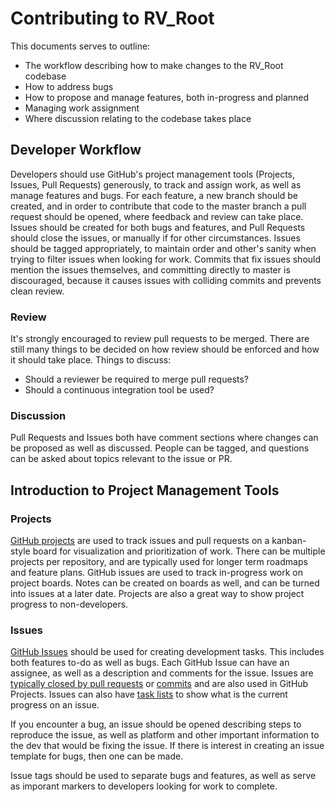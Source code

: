 # Contributing to RV_Root

This documents serves to outline:

 - The workflow describing how to make changes to the RV_Root codebase
 - How to address bugs
 - How to propose and manage features, both in-progress and planned
 - Managing work assignment
 - Where discussion relating to the codebase takes place
 
## Developer Workflow

Developers should use GitHub's project management tools (Projects, Issues, Pull Requests) generously, to track and assign work, as well as manage features and bugs. 
For each feature, a new branch should be created, and in order to contribute that code to the master branch a pull request should be opened, where feedback and review can take place. 
Issues should be created for both bugs and features, and Pull Requests should close the issues, or manually if for other circumstances.
Issues should be tagged appropriately, to maintain order and other's sanity when trying to filter issues when looking for work. 
Commits that fix issues should mention the issues themselves, and committing directly to master is discouraged, because it causes issues with colliding commits and prevents clean review.

### Review

It's strongly encouraged to review pull requests to be merged. There are still many things to be decided on how review should be enforced and how it should take place. Things to discuss:

 - Should a reviewer be required to merge pull requests?
 - Should a continuous integration tool be used?

### Discussion

Pull Requests and Issues both have comment sections where changes can be proposed as well as discussed. People can be tagged, and questions can be asked about topics relevant to the issue or PR.

## Introduction to Project Management Tools
 
### Projects

[GitHub projects](https://help.github.com/articles/about-project-boards/) are used to track issues and pull requests on a kanban-style board for visualization and prioritization of work. 
There can be multiple projects per repository, and are typically used for longer term roadmaps and feature plans. 
GitHub issues are used to track in-progress work on project boards. 
Notes can be created on boards as well, and can be turned into issues at a later date. 
Projects are also a great way to show project progress to non-developers.
 
### Issues

[GitHub Issues](https://guides.github.com/features/issues/) should be used for creating development tasks. 
This includes both features to-do as well as bugs. Each GitHub Issue can have an assignee, as well as a description and comments for the issue. 
Issues are [typically closed by pull requests](https://blog.github.com/2013-05-14-closing-issues-via-pull-requests/) or [commits](https://blog.github.com/2013-01-22-closing-issues-via-commit-messages/) and are also used in GitHub Projects. 
Issues can also have [task lists](https://help.github.com/articles/about-task-lists/) to show what is the current progress on an issue.

If you encounter a bug, an issue should be opened describing steps to reproduce the issue, as well as platform and other important information to the dev that would be fixing the issue. 
If there is interest in creating an issue template for bugs, then one can be made.

Issue tags should be used to separate bugs and features, as well as serve as imporant markers to developers looking for work to complete. 
